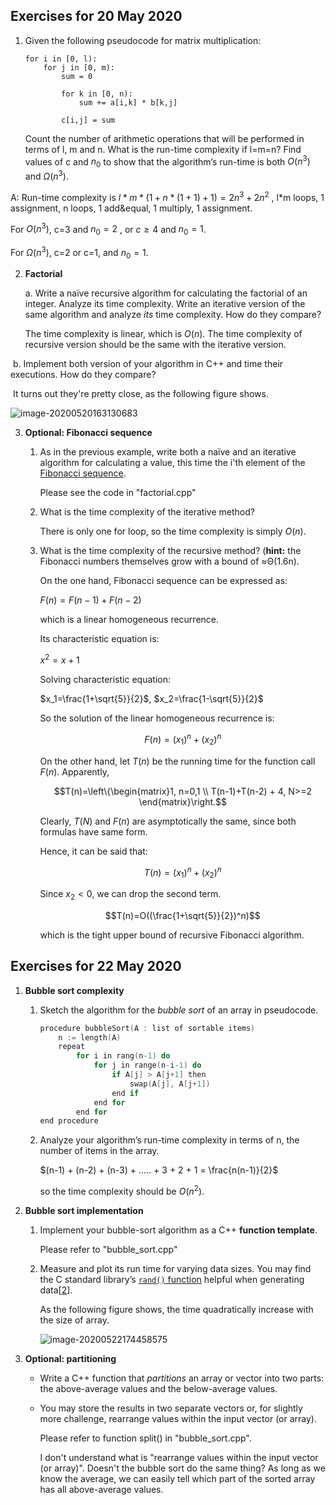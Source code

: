 ## Exercises for 20 May 2020

1. Given the following pseudocode for matrix multiplication:

   ```pseudo
   for i in [0, l):
       for j in [0, m):
           sum = 0
   
           for k in [0, n):
               sum += a[i,k] * b[k,j]
   
           c[i,j] = sum
   ```

   Count the number of arithmetic operations that will be performed in terms of l, m and n. What is the run-time complexity if l=m=n? Find values of c and $n_0$ to show that the algorithm’s run-time is both $O(n^3)$ and $Ω(n^3)$.

A: Run-time complexity is $l*m*(1+n*(1+1)+1)=2n^3+2n^2$ , l*m loops, 1  assignment, n loops, 1 add&equal, 1 multiply, 1 assignment. 

For $O(n^3)$, c=3 and $n_0=2$ , or $c\geq 4$ and $n_0=1$. 

For $\Omega(n^3)$, c=2 or c=1, and $n_0=1$.

2. **Factorial**

   a. Write a naïve recursive algorithm for calculating the factorial of an integer. Analyze its time complexity. Write an iterative version of the same algorithm and analyze *its* time complexity. How do they compare?

   The time complexity is linear, which is $O(n)$.  The time complexity of recursive version should be the same with the iterative version.

​			b. Implement both version of your algorithm in C++ and time their executions. How do they 			compare?

​			It turns out they're pretty close, as the following figure shows.

![image-20200520163130683](C:\Users\jianx\AppData\Roaming\Typora\typora-user-images\image-20200520163130683.png)

3. **Optional: Fibonacci sequence**

   1. As in the previous example, write both a naïve and an iterative algorithm for calculating a value, this time the i'th element of the [Fibonacci sequence](https://en.wikipedia.org/wiki/Fibonacci_number).

      Please see the code in "factorial.cpp"

   2. What is the time complexity of the iterative method?

      There is only one for loop, so the time complexity is simply $O(n)$.

   3. What is the time complexity of the recursive method? (**hint:** the Fibonacci numbers themselves grow with a bound of ≈Θ(1.6n).

      On the one hand, Fibonacci sequence can be expressed as:
      
      $F(n)=F(n-1)+F(n-2)$
      
      which is a  linear homogeneous recurrence.
      
      Its characteristic equation is:
      
      $x^2=x+1$
      
      Solving characteristic equation:
      
      $x_1=\frac{1+\sqrt{5}}{2}$, $x_2=\frac{1-\sqrt{5}}{2}$
      
      So the solution of the linear homogeneous recurrence is:
      
      $$F(n)=(x_1)^n+(x_2)^n$$
      
      On the other hand,  let $T(n)$ be the running time for the function call $F(n)$. Apparently,
      
      $$T(n)=\left\{\begin{matrix}1, n=0,1 \\ T(n-1)+T(n-2) + 4, N>=2 \end{matrix}\right.$$
      
      Clearly, $T(N)$ and $F(n)$ are asymptotically the same, since both formulas have same form.
      
      Hence, it can be said that:
      
      $$T(n)=(x_1)^n+(x_2)^n$$
      
      Since $x_2 < 0$, we can drop the second term.
      
      $$T(n)=O((\frac{1+\sqrt{5}}{2})^n)$$
      
      which is the tight upper bound of recursive Fibonacci algorithm.
      
      
      
      
      
      

## Exercises for 22 May 2020

1. **Bubble sort complexity**
   
   1. Sketch the algorithm for the *bubble sort* of an array in pseudocode.
   
      ```c
      procedure bubbleSort(A : list of sortable items)
          n := length(A)
          repeat
              for i in rang(n-1) do
                  for j in range(n-i-1) do
                      if A[j] > A[j+1] then
                          swap(A[j], A[j+1])
                      end if
                  end for
              end for
      end procedure
      ```
   
   2. Analyze your algorithm’s run-time complexity in terms of n, the number of items in the array.
   
      $(n-1) + (n-2) + (n-3) + ..... + 3 + 2 + 1 = \frac{n(n-1)}{2}$
   
      so the time complexity should be $O(n^2)$.
2. **Bubble sort implementation**
   
   1. Implement your bubble-sort algorithm as a C++ **function template**.
   
      Please refer to "bubble_sort.cpp"
   
   2. Measure and plot its run time for varying data sizes. You may find the C standard library’s [`rand()` function](http://www.cplusplus.com/reference/cstdlib/rand) helpful when generating data[[2](https://memorialu.gitlab.io/Engineering/ECE/Teaching/data-structures/website/modules/analysis/#_footnote_2)].
   
      As the following figure shows, the time quadratically increase with the size of array.
   
      ![image-20200522174458575](C:\Users\jianx\AppData\Roaming\Typora\typora-user-images\image-20200522174458575.png)
3. **Optional: partitioning**
   
   - Write a C++ function that *partitions* an array or vector into two parts: the above-average values and the below-average values.
   
   - You may store the results in two separate vectors or, for slightly more challenge, rearrange values within the input vector (or array).
   
     Please refer to function split() in "bubble_sort.cpp".
   
     I don't understand what is "rearrange values within the input vector (or array)".  Doesn't the bubble sort do the same thing? As long as we know the average, we can easily tell which part of the sorted array has all above-average values.

